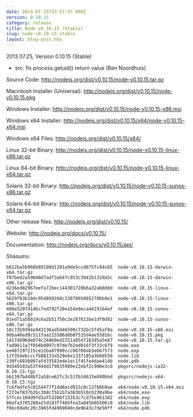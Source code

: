 ```yaml
---
date: 2013-07-25T23:57:47.000Z
version: 0.10.15
category: release
title: Node v0.10.15 (Stable)
slug: node-v0-10-15-stable
layout: blog-post.hbs
---
```


2013.07.25, Version 0.10.15 (Stable)

* src: fix process.getuid() return value (Ben Noordhuis)


Source Code: http://nodejs.org/dist/v0.10.15/node-v0.10.15.tar.gz

Macintosh Installer (Universal): http://nodejs.org/dist/v0.10.15/node-v0.10.15.pkg

Windows Installer: http://nodejs.org/dist/v0.10.15/node-v0.10.15-x86.msi

Windows x64 Installer: http://nodejs.org/dist/v0.10.15/x64/node-v0.10.15-x64.msi

Windows x64 Files: http://nodejs.org/dist/v0.10.15/x64/

Linux 32-bit Binary: http://nodejs.org/dist/v0.10.15/node-v0.10.15-linux-x86.tar.gz

Linux 64-bit Binary: http://nodejs.org/dist/v0.10.15/node-v0.10.15-linux-x64.tar.gz

Solaris 32-bit Binary: http://nodejs.org/dist/v0.10.15/node-v0.10.15-sunos-x86.tar.gz

Solaris 64-bit Binary: http://nodejs.org/dist/v0.10.15/node-v0.10.15-sunos-x64.tar.gz

Other release files: http://nodejs.org/dist/v0.10.15/

Website: http://nodejs.org/docs/v0.10.15/

Documentation: http://nodejs.org/docs/v0.10.15/api/

Shasums:
```
b812ba5b966b89180d1391a9de5ccd075fc84c65  node-v0.10.15-darwin-x64.tar.gz
f07bed2a59040d7adf3a647c953c3942b132da5c  node-v0.10.15-darwin-x86.tar.gz
d236ed82967eefa726ec144301728b6a32ab8d8d  node-v0.10.15-linux-x64.tar.gz
5629f83b10dc95d899268c3387895085270bb9e1  node-v0.10.15-linux-x86.tar.gz
408e52074146cfed792f20ea54e9eca4419164af  node-v0.10.15-sunos-x64.tar.gz
01ed71a5b019c6a2b51750c2e287613be1df0d92  node-v0.10.15-sunos-x86.tar.gz
18c72b9394a943136ad5446599c732bc5fd5af9a  node-v0.10.15-x86.msi
9dba40ed9c511faa215586d0b0f535d4ae55016c  node-v0.10.15.pkg
14174896de074c244b0ed2251a95d7163d5a5e87  node-v0.10.15.tar.gz
fad9611a7f656b8097c97de7b2ed016f3f33c6f9  node.exe
ee48f297215ce12ba87998ccc06760ab3e667573  node.exp
11f354ebcccfb88133a529e6e1337185a3b60550  node.lib
230fc683b097afd33583ede1ec1f41fe4dae414b  node.pdb
9d349103a53f444d1f9835989e22ebf2c906e3c0  pkgsrc/nodejs-ia32-0.10.15.tgz
bb1397b448bf2a58ce62fc3c51fb14633e840bbd  pkgsrc/nodejs-x64-0.10.15.tgz
7c6fbdfe5c0154477f1dd8acd915c8c13766b9ae  x64/node-v0.10.15-x64.msi
f273ef837b2bc3b8cf5b1b7a363b510cb230a9be  x64/node.exe
57fcec104d9fd3af53286f15353c7cd75e961382  x64/node.exp
86afa3785280a25d183ff46bfea3a845b6b506c0  x64/node.lib
f6bc69a9c20c3965fd4969040cde9b43c7de50ff  x64/node.pdb
```
